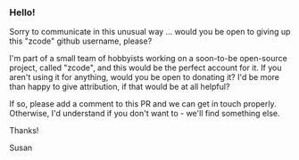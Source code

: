 ### Hello!

Sorry to communicate in this unusual way ... would you be open to giving up this "zcode" github username, please?

I'm part of a small team of hobbyists working on a soon-to-be open-source project, called "zcode", and this would be the perfect account for it. If you aren't using it for anything, would you be open to donating it? I'd be more than happy to give attribution, if that would be at all helpful?

If so, please add a comment to this PR and we can get in touch properly. Otherwise, I'd understand if you don't want to - we'll find something else.

Thanks!

Susan
